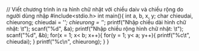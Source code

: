 //  Viết chương trình in ra hình chữ nhật với chiều daiv và chiều rộng do người dùng nhập
#include<stdio.h>
int  main(){
    int  a, b, x, y;
    char chieudai, chieurong;
    chieudai = '*';
    chieurong = '*';
    printf("Nhập chiều dài hình chữ nhật: \t");
    scanf("%d", &a);
    printf("Nhập chiều rộng hình chữ nhật: \t");
    scanf("%d", &b);
    for(x = 1; x< b; x++){
        for(y = 1; y< a; y++){
            printf("%c\t", chieudai);
        }
        printf("%c\n", chieurong);
    }
}
